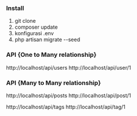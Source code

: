 ### Install
1. git clone <linkgithub>
2. composer update
3. konfigurasi .env
4. php artisan migrate --seed

### API {One to Many relationship}
http://localhost/api/users
http://localhost/api/user/1
    
### API {Many to Many relationship}
http://localhost/api/posts
http://localhost/api/post/1
    
http://localhost/api/tags
http://localhost/api/tag/1
